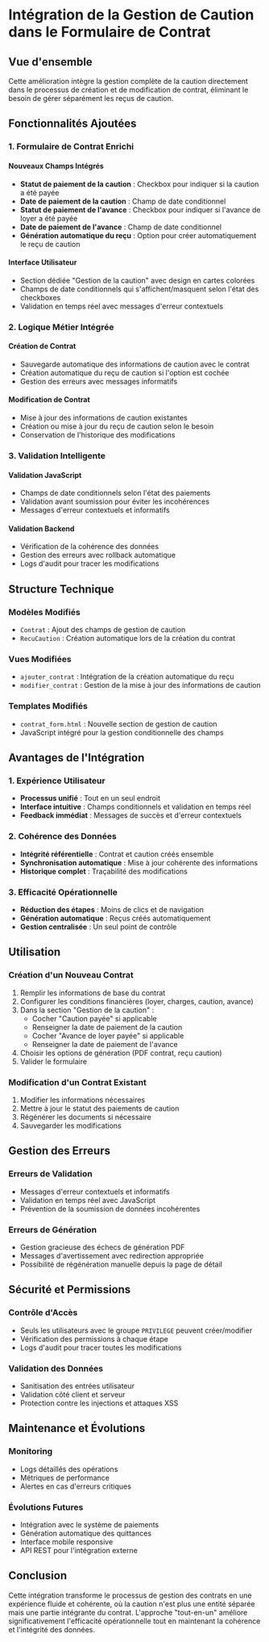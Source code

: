 # Intégration de la Gestion de Caution dans le Formulaire de Contrat

## Vue d'ensemble

Cette amélioration intègre la gestion complète de la caution directement dans le processus de création et de modification de contrat, éliminant le besoin de gérer séparément les reçus de caution.

## Fonctionnalités Ajoutées

### 1. Formulaire de Contrat Enrichi

#### Nouveaux Champs Intégrés
- **Statut de paiement de la caution** : Checkbox pour indiquer si la caution a été payée
- **Date de paiement de la caution** : Champ de date conditionnel
- **Statut de paiement de l'avance** : Checkbox pour indiquer si l'avance de loyer a été payée
- **Date de paiement de l'avance** : Champ de date conditionnel
- **Génération automatique du reçu** : Option pour créer automatiquement le reçu de caution

#### Interface Utilisateur
- Section dédiée "Gestion de la caution" avec design en cartes colorées
- Champs de date conditionnels qui s'affichent/masquent selon l'état des checkboxes
- Validation en temps réel avec messages d'erreur contextuels

### 2. Logique Métier Intégrée

#### Création de Contrat
- Sauvegarde automatique des informations de caution avec le contrat
- Création automatique du reçu de caution si l'option est cochée
- Gestion des erreurs avec messages informatifs

#### Modification de Contrat
- Mise à jour des informations de caution existantes
- Création ou mise à jour du reçu de caution selon le besoin
- Conservation de l'historique des modifications

### 3. Validation Intelligente

#### Validation JavaScript
- Champs de date conditionnels selon l'état des paiements
- Validation avant soumission pour éviter les incohérences
- Messages d'erreur contextuels et informatifs

#### Validation Backend
- Vérification de la cohérence des données
- Gestion des erreurs avec rollback automatique
- Logs d'audit pour tracer les modifications

## Structure Technique

### Modèles Modifiés
- `Contrat` : Ajout des champs de gestion de caution
- `RecuCaution` : Création automatique lors de la création du contrat

### Vues Modifiées
- `ajouter_contrat` : Intégration de la création automatique du reçu
- `modifier_contrat` : Gestion de la mise à jour des informations de caution

### Templates Modifiés
- `contrat_form.html` : Nouvelle section de gestion de caution
- JavaScript intégré pour la gestion conditionnelle des champs

## Avantages de l'Intégration

### 1. Expérience Utilisateur
- **Processus unifié** : Tout en un seul endroit
- **Interface intuitive** : Champs conditionnels et validation en temps réel
- **Feedback immédiat** : Messages de succès et d'erreur contextuels

### 2. Cohérence des Données
- **Intégrité référentielle** : Contrat et caution créés ensemble
- **Synchronisation automatique** : Mise à jour cohérente des informations
- **Historique complet** : Traçabilité des modifications

### 3. Efficacité Opérationnelle
- **Réduction des étapes** : Moins de clics et de navigation
- **Génération automatique** : Reçus créés automatiquement
- **Gestion centralisée** : Un seul point de contrôle

## Utilisation

### Création d'un Nouveau Contrat
1. Remplir les informations de base du contrat
2. Configurer les conditions financières (loyer, charges, caution, avance)
3. Dans la section "Gestion de la caution" :
   - Cocher "Caution payée" si applicable
   - Renseigner la date de paiement de la caution
   - Cocher "Avance de loyer payée" si applicable
   - Renseigner la date de paiement de l'avance
4. Choisir les options de génération (PDF contrat, reçu caution)
5. Valider le formulaire

### Modification d'un Contrat Existant
1. Modifier les informations nécessaires
2. Mettre à jour le statut des paiements de caution
3. Régénérer les documents si nécessaire
4. Sauvegarder les modifications

## Gestion des Erreurs

### Erreurs de Validation
- Messages d'erreur contextuels et informatifs
- Validation en temps réel avec JavaScript
- Prévention de la soumission de données incohérentes

### Erreurs de Génération
- Gestion gracieuse des échecs de génération PDF
- Messages d'avertissement avec redirection appropriée
- Possibilité de régénération manuelle depuis la page de détail

## Sécurité et Permissions

### Contrôle d'Accès
- Seuls les utilisateurs avec le groupe `PRIVILEGE` peuvent créer/modifier
- Vérification des permissions à chaque étape
- Logs d'audit pour tracer toutes les modifications

### Validation des Données
- Sanitisation des entrées utilisateur
- Validation côté client et serveur
- Protection contre les injections et attaques XSS

## Maintenance et Évolutions

### Monitoring
- Logs détaillés des opérations
- Métriques de performance
- Alertes en cas d'erreurs critiques

### Évolutions Futures
- Intégration avec le système de paiements
- Génération automatique des quittances
- Interface mobile responsive
- API REST pour l'intégration externe

## Conclusion

Cette intégration transforme le processus de gestion des contrats en une expérience fluide et cohérente, où la caution n'est plus une entité séparée mais une partie intégrante du contrat. L'approche "tout-en-un" améliore significativement l'efficacité opérationnelle tout en maintenant la cohérence et l'intégrité des données.
